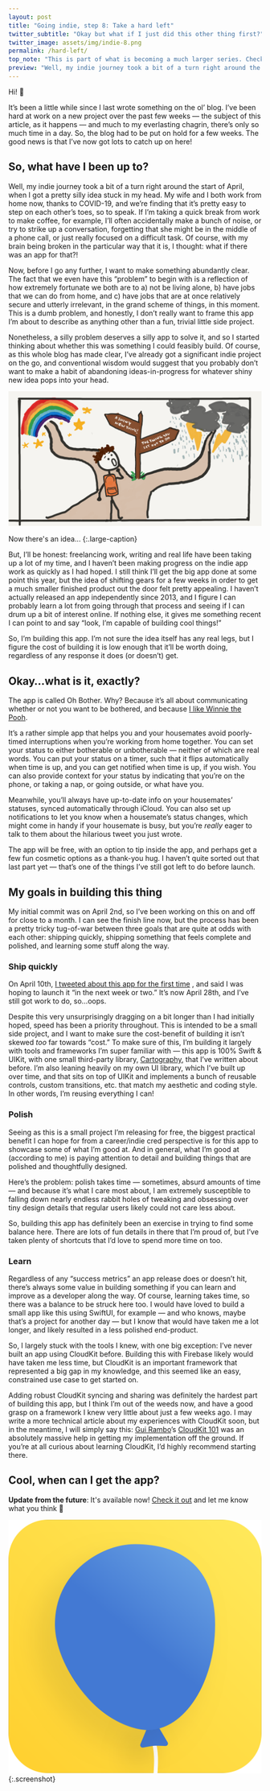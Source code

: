```yaml
---
layout: post
title: "Going indie, step 8: Take a hard left"
twitter_subtitle: "Okay but what if I just did this other thing first?"  
twitter_image: assets/img/indie-8.png
permalink: /hard-left/
top_note: "This is part of what is becoming a much larger series. Check out the <a href=\"https://danielgauthier.me/2020/01/26/indie-intro.html\">introduction</a> if you haven't already!"
preview: "Well, my indie journey took a bit of a turn right around the start of April, when I got a pretty silly idea stuck in my head."
---
```


Hi! 👋

It’s been a little while since I last wrote something on the ol’ blog. I’ve been hard at work on a new project over the past few weeks — the subject of this article, as it happens — and much to my everlasting chagrin, there’s only so much time in a day. So, the blog had to be put on hold for a few weeks. The good news is that I’ve now got lots to catch up on here!

## So, what have I been up to?
Well, my indie journey took a bit of a turn right around the start of April, when I got a pretty silly idea stuck in my head. My wife and I both work from home now, thanks to COVID-19, and we’re finding that it’s pretty easy to step on each other’s toes, so to speak. If I’m taking a quick break from work to make coffee, for example, I’ll often accidentally make a bunch of noise, or try to strike up a conversation, forgetting that she might be in the middle of a phone call, or just really focused on a difficult task. Of course, with my brain being broken in the particular way that it is, I thought: what if there was an app for that?!

Now, before I go any further, I want to make something abundantly clear. The fact that we even have this “problem” to begin with is a reflection of how extremely fortunate we both are to a) not be living alone, b) have jobs that we can do from home, and c) have jobs that are at once relatively secure and utterly irrelevant, in the grand scheme of things, in this moment. This is a dumb problem, and honestly, I don’t really want to frame this app I’m about to describe as anything other than a fun, trivial little side project. 

Nonetheless, a silly problem deserves a silly app to solve it, and so I started thinking about whether this was something I could feasibly build. Of course, as this whole blog has made clear, I’ve already got a significant indie project on the go, and conventional wisdom would suggest that you probably don’t want to make a habit of abandoning ideas-in-progress for whatever shiny new idea pops into your head.

![Going down the "shiny new thing!" path](/assets/img/indie-8.png)

Now there's an idea...
{:.large-caption}

But, I’ll be honest: freelancing work, writing and real life have been taking up a lot of my time, and I haven’t been making progress on the indie app work as quickly as I had hoped. I still think I’ll get the big app done at some point this year, but the idea of shifting gears for a few weeks in order to get a much smaller finished product out the door felt pretty appealing. I haven’t actually released an app independently since 2013, and I figure I can probably learn a lot from going through that process and seeing if I can drum up a bit of interest online. If nothing else, it gives me something recent I can point to and say “look, I’m capable of building cool things!”

So, I’m building this app. I’m not sure the idea itself has any real legs, but I figure the cost of building it is low enough that it’ll be worth doing, regardless of any response it does (or doesn’t) get.

## Okay…what is it, exactly?
The app is called Oh Bother. Why? Because it’s all about communicating whether or not you want to be bothered, and because [I like Winnie the Pooh](https://www.youtube.com/watch?v=Fhl4oKvxphs).

It’s a rather simple app that helps you and your housemates avoid poorly-timed interruptions when you’re working from home together. You can set your status to either botherable or unbotherable — neither of which are real words. You can put your status on a timer, such that it flips automatically when time is up, and you can get notified when time is up, if you wish. You can also provide context for your status by indicating that you’re on the phone, or taking a nap, or going outside, or what have you. 

Meanwhile, you’ll always have up-to-date info on your housemates’ statuses, synced automatically through iCloud. You can also set up notifications to let you know when a housemate’s status changes, which might come in handy if your housemate is busy, but you’re _really_ eager to talk to them about the hilarious tweet you just wrote.

The app will be free, with an option to tip inside the app, and perhaps get a few fun cosmetic options as a thank-you hug. I haven’t quite sorted out that last part yet — that’s one of the things I’ve still got left to do before launch.

## My goals in building this thing
My initial commit was on April 2nd, so I’ve been working on this on and off for close to a month. I can see the finish line now, but the process has been a pretty tricky tug-of-war between three goals that are quite at odds with each other: shipping quickly, shipping something that feels complete and polished, and learning some stuff along the way.

###  Ship quickly
On April 10th, [I tweeted about this app for the first time](https://twitter.com/danielmgauthier/status/1248697974718226438?s=20) , and said I was hoping to launch it “in the next week or two.” It’s now April 28th, and I’ve still got work to do, so…oops.

Despite this very unsurprisingly dragging on a bit longer than I had initially hoped, speed has been a priority throughout. This is intended to be a small side project, and I want to make sure the cost-benefit of building it isn’t skewed _too_ far towards “cost.” To make sure of this, I’m building it largely with tools and frameworks I’m super familiar with — this app is 100% Swift & UIKit, with one small third-party library, [Cartography](https://github.com/robb/Cartography), that I’ve written about before. I’m also leaning heavily on my own UI library, which I’ve built up over time, and that sits on top of UIKit and implements a bunch of reusable controls, custom transitions, etc. that match my aesthetic and coding style. In other words, I’m reusing everything I can!

### Polish
Seeing as this is a small project I’m releasing for free, the biggest practical benefit I can hope for from a career/indie cred perspective is for this app to showcase some of what I’m good at. And in general, what I’m good at (according to me) is paying attention to detail and building things that are polished and thoughtfully designed. 

Here’s the problem: polish takes time — sometimes, absurd amounts of time — and because it’s what I care most about, I am extremely susceptible to falling down nearly endless rabbit holes of tweaking and obsessing over tiny design details that regular users likely could not care less about. 

So, building this app has definitely been an exercise in trying to find some balance here. There are lots of fun details in there that I’m proud of, but I’ve taken plenty of shortcuts that I’d love to spend more time on too. 

### Learn
Regardless of any “success metrics” an app release does or doesn’t hit, there’s always some value in building something if you can learn and improve as a developer along the way. 
Of course, learning takes time, so there was a balance to be struck here too. I would have loved to build a small app like this using SwiftUI, for example — and who knows, maybe that’s a project for another day — but I know that would have taken me a lot longer, and likely resulted in a less polished end-product.

So, I largely stuck with the tools I knew, with one big exception: I’ve never built an app using CloudKit before. Building this with Firebase likely would have taken me less time, but CloudKit is an important framework that represented a big gap in my knowledge, and this seemed like an easy, constrained use case to get started on. 

Adding robust CloudKit syncing and sharing was definitely the hardest part of building this app, but I think I’m out of the weeds now, and have a good grasp on a framework I knew very little about just a few weeks ago. I may write a more technical article about my experiences with CloudKit soon, but in the meantime, I will simply say this: [Gui Rambo](https://twitter.com/_inside)’s [CloudKit 101](https://rambo.codes/posts/2020-02-25-cloudkit-101) was an absolutely massive help in getting my implementation off the ground. If you’re at all curious about learning CloudKit, I’d highly recommend starting there. 

## Cool, when can I get the app?
**Update from the future**: It's available now! [Check it out](https://apps.apple.com/app/id1511197431) and let me know what you think 🎈

![Oh Bother app icon](/assets/img/indie-8-icon.png)
{:.screenshot}

